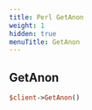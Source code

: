 ```yaml
---
title: Perl GetAnon
weight: 1
hidden: true
menuTitle: GetAnon
---
```

## GetAnon
```perl
$client->GetAnon()
```
